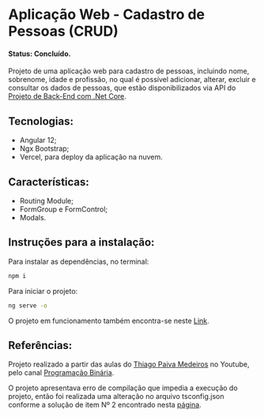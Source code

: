 # Aplicação Web - Cadastro de Pessoas (CRUD)
#### Status: Concluído.
Projeto de uma aplicação web para cadastro de pessoas, incluindo nome, sobrenome, idade e profissão, no qual é possível adicionar, alterar, excluir e consultar os dados de pessoas, que estão disponibilizados via API do [Projeto de Back-End com .Net Core](https://github.com/juliocesargama/API-DotNet-CRUD).

## Tecnologias:
- Angular 12;
- Ngx Bootstrap;
- Vercel, para deploy da aplicação na nuvem.

## Características:
- Routing Module;
- FormGroup e FormControl;
- Modals.

## Instruções para a instalação:

Para instalar as dependências, no terminal:

```sh
npm i
```

Para iniciar o projeto:
```sh
ng serve -o
```

O projeto em funcionamento também encontra-se neste [Link](https://angular-crud-jcgama.vercel.app).


## Referências:
Projeto realizado a partir das aulas do [Thiago Paiva Medeiros](https://github.com/thiagopaivamed) no Youtube, pelo canal [Programação Binária](https://youtube.com/playlist?list=PLTESsx8-vfPnQ-s4jM-jGrYQMOVg7t1u6).

O projeto apresentava erro de compilação que impedia a execução do projeto, então foi realizada uma alteração no arquivo tsconfig.json conforme a solução de item Nº 2 encontrado nesta [página](https://living-sun.com/pt/javascript/392655-property-39hellip39-has-no-initializer-and-is-not-definitely-assigned-in-the-constructor-javascript-angular-typescript.html). 
